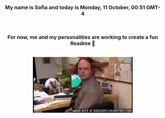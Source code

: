 


<div align="center">
<h3 >My name is Sofia and today is Monday, 11 October, 00:51 GMT-4</h3><br>
<h3 >For now, me and my personalities are working to create a fun Readme 👋
</h3><br>
<img src='img/dwight.gif' alt='working...'/>
</div>
